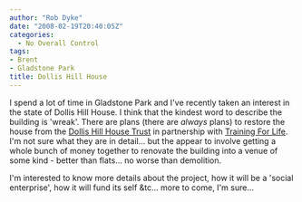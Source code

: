 ```yaml
---
author: "Rob Dyke"
date: "2008-02-19T20:40:05Z"
categories:
  - No Overall Control
tags:
- Brent
- Gladstone Park
title: Dollis Hill House
---
```

I spend a lot of time in Gladstone Park and I've recently taken an interest in the state of Dollis Hill House. I think that the kindest word to describe the building is 'wreak'. There are plans (there are _always_ plans) to restore the house from the [Dollis Hill House Trust](http://www.dollishillhouse.org.uk/news.php) in partnership with [Training For Life](http://home.siteforlife.org.uk/tflhome/home.cfm?ccs=482&#038;cs=884). I'm not sure what they are in detail... but the appear to involve getting a whole bunch of money together to renovate the building into a venue of some kind - better than flats... no worse than demolition.

I'm interested to know more details about the project, how it will be a 'social enterprise', how it will fund its self &#038;tc... more to come, I'm sure...
